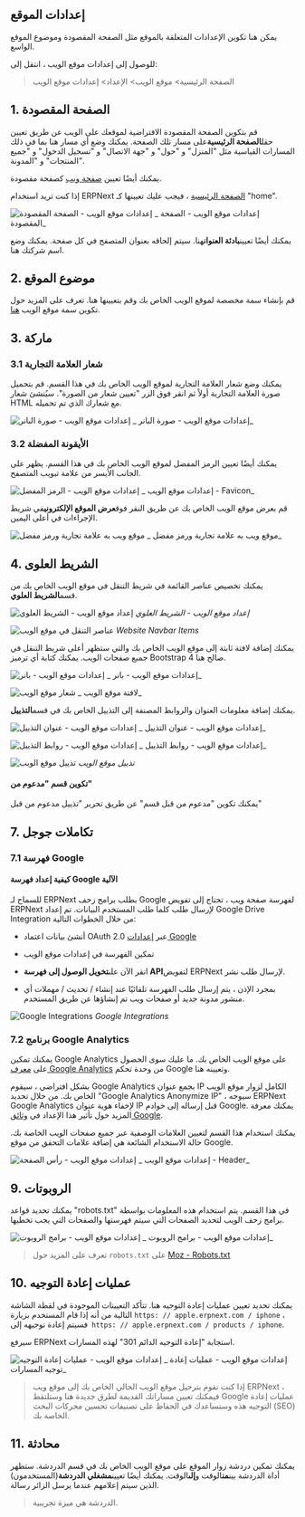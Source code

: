 ## إعدادات الموقع

يمكن هنا تكوين الإعدادات المتعلقة بالموقع مثل الصفحة المقصودة وموضوع الموقع الواسع.

للوصول إلى إعدادات موقع الويب ، انتقل إلى:

> الصفحة الرئيسية> موقع الويب> الإعداد> إعدادات موقع الويب

## 1. الصفحة المقصودة

قم بتكوين الصفحة المقصودة الافتراضية لموقعك على الويب عن طريق تعيين حقل**الصفحة الرئيسية**على مسار تلك الصفحة. يمكنك وضع أي مسار هنا بما في ذلك المسارات القياسية مثل "المنزل" و "حول" و "جهة الاتصال" و "تسجيل الدخول" و "جميع المنتجات" و "المدونة".

يمكنك أيضًا تعيين [صفحة ويب](https://docs.erpnext.com/docs/v13/user/manual/en/website/web-page) كصفحة مقصودة.

إذا كنت تريد استخدام ERPNext [الصفحة الرئيسية](https://docs.erpnext.com/docs/v13/user/manual/en/website/homepage) ، فيجب عليك تعيينها كـ "home".

![إعدادات موقع الويب - الصفحة المقصودة](https://docs.erpnext.com/files/website-settings-landing-page.png) _ إعدادات موقع الويب - الصفحة المقصودة_

يمكنك أيضًا تعيين**بادئة العنوان**هنا. سيتم إلحاقه بعنوان المتصفح في كل صفحة. يمكنك وضع اسم شركتك هنا.

## 2. موضوع الموقع

قم بإنشاء سمة مخصصة لموقع الويب الخاص بك وقم بتعيينها هنا. تعرف على المزيد حول تكوين سمة موقع الويب [هنا](https://docs.erpnext.com/docs/v13/user/manual/en/website/website-theme).

## 3. ماركة

### 3.1 شعار العلامة التجارية

يمكنك وضع شعار العلامة التجارية لموقع الويب الخاص بك في هذا القسم. قم بتحميل صورة العلامة التجارية أولاً ثم انقر فوق الزر "تعيين شعار من الصورة". سيُنشئ شعار HTML مع شعارك الذي تم تحميله.

![إعدادات موقع الويب - صورة البانر](https://docs.erpnext.com/files/website-settings-banner-image.png) _ إعدادات موقع الويب - صورة البانر_

### 3.2 الأيقونة المفضلة

يمكنك أيضًا تعيين الرمز المفضل لموقع الويب الخاص بك في هذا القسم. يظهر على الجانب الأيسر من علامة تبويب المتصفح.

![إعدادات موقع الويب - الرمز المفضل](https://docs.erpnext.com/files/website-settings-favicon.png) _ إعدادات موقع الويب - Favicon_

قم بعرض موقع الويب الخاص بك عن طريق النقر فوق**عرض الموقع الإلكتروني**في شريط الإجراءات في أعلى اليمين.

![موقع ويب به علامة تجارية ورمز مفضل](https://docs.erpnext.com/files/website-brand-and-favicon.png) _ موقع ويب به علامة تجارية ورمز مفضل_

## 4. الشريط العلوى

يمكنك تخصيص عناصر القائمة في شريط التنقل في موقع الويب الخاص بك من قسم**الشريط العلوي**.

![إعداد موقع الويب - الشريط العلوي](https://docs.erpnext.com/files/website-settings-top-bar.png) _إعداد موقع الويب - الشريط العلوي_

![عناصر التنقل في موقع الويب](https://docs.erpnext.com/files/website-navbar-items.png) _Website Navbar Items_

يمكنك إضافة لافتة ثابتة إلى موقع الويب الخاص بك والتي ستظهر أعلى شريط التنقل في جميع صفحات الويب. يمكنك كتابة أي ترميز Bootstrap 4 صالح هنا.

![إعدادات موقع الويب - بانر](https://docs.erpnext.com/files/website-settings-banner.png) _ إعدادات موقع الويب - بانر_

![شعار موقع الويب](https://docs.erpnext.com/files/website-banner.png) _ لافتة موقع الويب_

يمكنك إضافة معلومات العنوان والروابط المصنفة إلى التذييل الخاص بك في قسم**التذييل**.

![إعدادات موقع الويب - عنوان التذييل](https://docs.erpnext.com/files/website-settings-footer-address.png) _ إعدادات موقع الويب - عنوان التذييل_

![إعدادات موقع الويب - روابط التذييل](https://docs.erpnext.com/files/website-settings-footer-links.png) _ إعدادات موقع الويب - روابط التذييل_

![تذييل موقع الويب](https://docs.erpnext.com/files/website-footer.png) _تذييل موقع الويب_

#### تكوين قسم "مدعوم من"

يمكنك تكوين "مدعوم من قبل قسم" عن طريق تحرير "تذييل مدعوم من قبل"

## 7. تكاملات جوجل

### 7.1 فهرسة Google

#### كيفية إعداد فهرسة Google الآلية

للسماح لـ ERPNext بطلب برامج زحف Google لفهرسة صفحة ويب ، تحتاج إلى تفويض ERPNext لإرسال طلب كلما طلب المستخدم البيانات. تم إعداد Google Drive Integration من خلال الخطوات التالية:

* أنشئ بيانات اعتماد OAuth 2.0 عبر [إعدادات Google](https://docs.erpnext.com/docs/v13/user/manual/en/erpnext_integration/google_settings)
    
* تمكين الفهرسة في إعدادات موقع الويب
    
* انقر الآن على**تخويل الوصول إلى فهرسة API**لتفويض ERPNext لإرسال طلب نشر.
    
* بمجرد الإذن ، يتم إرسال طلب الفهرسة تلقائيًا عند إنشاء / تحديث / مهملات أي منشور مدونة جديد أو صفحات ويب تم إنشاؤها عن طريق المستخدم.
    

![Google Integrations](https://docs.erpnext.com/files/website-settings-integrations.png) _Google Integrations_

### 7.2 برنامج Google Analytics

يمكنك تمكين Google Analytics على موقع الويب الخاص بك. ما عليك سوى الحصول على [معرف Google Analytics](https://support.google.com/analytics/answer/1008080؟hl=ar) من وحدة تحكم Google وتعيينه هنا.

بشكل افتراضي ، سيقوم Google Analytics بجمع عنوان IP الكامل لزوار موقع الويب الخاص بك. من خلال تحديد "Google Analytics Anonymize IP" ، سيوجه ERPNext Google Analytics لإخفاء هوية عنوان IP قبل إرساله إلى خوادم Google. يمكنك معرفة المزيد حول تأثير هذا الإعداد في [وثائق Google](https://support.google.com/analytics/answer/2763052).

يمكنك استخدام هذا القسم لتعيين العلامات الوصفية عبر جميع صفحات الويب الخاصة بك. حالة الاستخدام الشائعة هي إضافة علامات التحقق من موقع Google.

![إعدادات موقع الويب - رأس الصفحة](https://docs.erpnext.com/files/website-settings-header.png) _ إعدادات موقع الويب - Header_

## 9. الروبوتات

يمكنك تحديد قواعد "robots.txt" في هذا القسم. يتم استخدام هذه المعلومات بواسطة برامج زحف الويب لتحديد الصفحات التي سيتم فهرستها والصفحات التي يجب تخطيها.

![إعدادات موقع الويب - برامج الروبوت](https://docs.erpnext.com/files/website-settings-robots-txt.png) _ إعدادات موقع الويب - برامج الروبوت_

> تعرف على المزيد حول `robots.txt` على [Moz - Robots.txt](https://moz.com/learn/seo/robotstxt)

## 10. عمليات إعادة التوجيه

يمكنك تحديد تعيين عمليات إعادة التوجيه هنا. تتأكد التعيينات الموجودة في لقطة الشاشة التالية من أنه إذا قام المستخدم بزيارة `https: // apple.erpnext.com / iphone` ، فسيتم إعادة توجيهه إلى` https: // apple.erpnext.com / products / iphone`.

سيرفع ERPNext استجابة "إعادة التوجيه الدائم 301" لهذه المسارات.

![إعدادات موقع الويب - عمليات إعادة التوجيه](https://docs.erpnext.com/files/website-settings-route-redirects.png) _ إعدادات موقع الويب - عمليات إعادة توجيه المسارات_

> إذا كنت تقوم بترحيل موقع الويب الحالي الخاص بك إلى موقع ويب ERPNext ، فيمكنك تعيين مساراتك القديمة لطرق جديدة هنا وستلتقط Google عمليات إعادة التوجيه هذه وستساعدك في الحفاظ على تصنيفات تحسين محركات البحث (SEO) الخاصة بك.

## 11. محادثة

يمكنك تمكين دردشة زوار الموقع على موقع الويب الخاص بك في قسم الدردشة. ستظهر أداة الدردشة بين**من**الوقت و**إلى**الوقت. يمكنك أيضًا تعيين**مشغلي الدردشة**(المستخدمون) الذين سيتم إعلامهم عندما يرسل الزائر رسالة.

> الدردشة هي ميزة تجريبية.